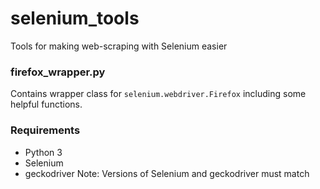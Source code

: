 # selenium_tools
Tools for making web-scraping with Selenium easier

### firefox_wrapper.py
Contains wrapper class for `selenium.webdriver.Firefox` including some helpful functions.

### Requirements
* Python 3
* Selenium
* geckodriver
Note: Versions of Selenium and geckodriver must match
